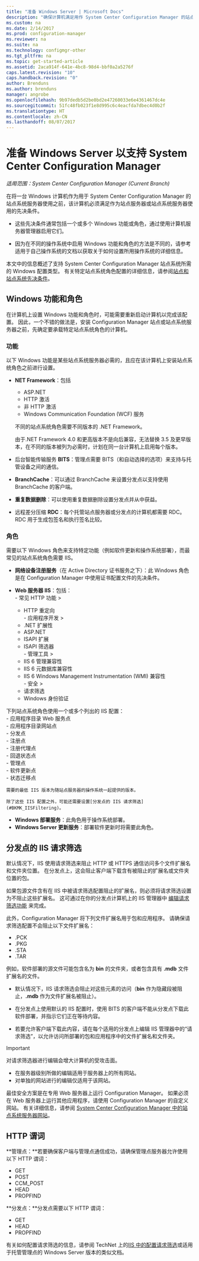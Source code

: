 ```yaml
---
title: "准备 Windows Server | Microsoft Docs"
description: "确保计算机满足用作 System Center Configuration Manager 的站点服务器或站点系统服务器的先决条件。"
ms.custom: na
ms.date: 2/14/2017
ms.prod: configuration-manager
ms.reviewer: na
ms.suite: na
ms.technology: configmgr-other
ms.tgt_pltfrm: na
ms.topic: get-started-article
ms.assetid: 2aca914f-641e-4bc8-98d4-bbf0a2a5276f
caps.latest.revision: "10"
caps.handback.revision: "0"
author: Brenduns
ms.author: brenduns
manager: angrobe
ms.openlocfilehash: 9b97dedb5d2be0bd2e47260033e6e4361467dc4e
ms.sourcegitcommit: 51fc48fb023f1e8d995c6c4eacfda7dbec4d0b2f
ms.translationtype: HT
ms.contentlocale: zh-CN
ms.lasthandoff: 08/07/2017
---
```

# <a name="prepare-windows-servers-to-support-system-center-configuration-manager"></a>准备 Windows Server 以支持 System Center Configuration Manager

*适用范围：System Center Configuration Manager (Current Branch)*

在将一台 Windows 计算机作为用于 System Center Configuration Manager 的站点系统服务器使用之前，该计算机必须满足作为站点服务器或站点系统服务器使用的先决条件。  

-   这些先决条件通常包括一个或多个 Windows 功能或角色，通过使用计算机服务器管理器启用它们。  

-   因为在不同的操作系统中启用 Windows 功能和角色的方法是不同的，请参考适用于自己操作系统的文档以获取关于如何设置所用操作系统的详细信息。  

本文中的信息概述了支持 System Center Configuration Manager 站点系统所需的 Windows 配置类型。 有关特定站点系统角色配置的详细信息，请参阅[站点和站点系统先决条件](/sccm/core/plan-design/configs/site-and-site-system-prerequisites)。

##  <a name="BKMK_WinFeatures"></a>Windows 功能和角色  
 在计算机上设置 Windows 功能和角色时，可能需要重新启动计算机以完成该配置。 因此，一个不错的做法是，安装 Configuration Manager 站点或站点系统服务器之前，先确定要承载特定站点系统角色的计算机。
### <a name="features"></a>功能  
 以下 Windows 功能是某些站点系统服务器必需的，且应在该计算机上安装站点系统角色之前进行设置。  

-   **NET Framework**：包括  

    -   ASP.NET  
    -   HTTP 激活  
    -   非 HTTP 激活  
    -   Windows Communication Foundation (WCF) 服务  

    不同的站点系统角色需要不同版本的 .NET Framework。  

    由于.NET Framework 4.0 和更高版本不是向后兼容，无法替换 3.5 及更早版本，在不同的版本被列为必需时，计划在同一台计算机上启用每个版本。  

-   后台智能传输服务 **BITS**：管理点需要 BITS（和自动选择的选项）来支持与托管设备之间的通信。  

-   **BranchCache**：可以通过 BranchCache 来设置分发点以支持使用 BranchCache 的客户端。  

-   **重复数据删除**：可以使用重复数据删除设置分发点并从中获益。  

-   远程差分压缩 **RDC**：每个托管站点服务器或分发点的计算机都需要 RDC。   
    RDC 用于生成包签名和执行签名比较。  

### <a name="roles"></a>角色  
 需要以下 Windows 角色来支持特定功能（例如软件更新和操作系统部署），而最常见的站点系统角色需要 IIS。  

 -   **网络设备注册服务**（在 Active Directory 证书服务之下）：此 Windows 角色是在 Configuration Manager 中使用证书配置文件的先决条件。  

 -   **Web 服务器 IIS**：包括：  
    -   常见 HTTP 功能 >  
        -   HTTP 重定向  
    -   应用程序开发 >  
        -   .NET 扩展性  
        -   ASP.NET  
        -   ISAPI 扩展  
        -   ISAPI 筛选器  
    -   管理工具 >  
        -   IIS 6 管理兼容性  
        -   IIS 6 元数据库兼容性  
        -   IIS 6 Windows Management Instrumentation (WMI) 兼容性  
    -   安全 >  
        -   请求筛选  
        -   Windows 身份验证  

 下列站点系统角色使用一个或多个列出的 IIS 配置：  
    -   应用程序目录 Web 服务点  
    -   应用程序目录网站点  
    -   分发点  
    -   注册点  
    -   注册代理点  
    -   回退状态点  
    -   管理点  
    -   软件更新点  
    -   状态迁移点     

    需要的最低 IIS 版本为随站点服务器的操作系统一起提供的版本。  

    除了这些 IIS 配置之外，可能还需要设置[分发点的 IIS 请求筛选](#BKMK_IISFiltering)。  

-   **Windows 部署服务**：此角色用于操作系统部署。  
-   **Windows Server 更新服务**：部署软件更新时将需要此角色。  

##  <a name="BKMK_IISFiltering"></a>分发点的 IIS 请求筛选  
 默认情况下，IIS 使用请求筛选来阻止 HTTP 或 HTTPS 通信访问多个文件扩展名和文件夹位置。 在分发点上，这会阻止客户端下载含有被阻止的扩展名或文件夹位置的包。  

 如果包源文件含有在 IIS 中被请求筛选配置阻止的扩展名，则必须将请求筛选设置为不阻止这些扩展名。 这可通过在你的分发点计算机上的 IIS 管理器中 [编辑请求筛选功能](https://technet.microsoft.com/library/hh831621.aspx) 来完成。  

 此外，Configuration Manager 将下列文件扩展名用于包和应用程序。 请确保请求筛选配置不会阻止以下文件扩展名：  

-   .PCK  
-   .PKG  
-   .STA  
-   .TAR  

例如，软件部署的源文件可能包含名为 **bin** 的文件夹，或者包含具有 **.mdb** 文件扩展名的文件。  

-   默认情况下，IIS 请求筛选会阻止对这些元素的访问（**bin** 作为隐藏段被阻止，**.mdb** 作为文件扩展名被阻止）。  

-   在分发点上使用默认的 IIS 配置时，使用 BITS 的客户端不能从分发点下载此软件部署，并指示它们正在等待内容。  

-   若要允许客户端下载此内容，请在每个适用的分发点上编辑 IIS 管理器中的“请求筛选”，以允许访问所部署的包和应用程序中的文件扩展名和文件夹。  

> [!IMPORTANT]  
>  对请求筛选器进行编辑会增大计算机的受攻击面。  
>   
>  -   在服务器级别所做的编辑适用于服务器上的所有网站。  
> -   对单独的网站进行的编辑仅适用于该网站。  
>   
>  最佳安全方案是在专用 Web 服务器上运行 Configuration Manager。 如果必须在 Web 服务器上运行其他应用程序，请使用 Configuration Manager 的自定义网站。 有关详细信息，请参阅 [System Center Configuration Manager 中的站点系统服务器网站](../../../core/plan-design/network/websites-for-site-system-servers.md)。  

## <a name="http-verbs"></a>HTTP 谓词
**管理点：**若要确保客户端与管理点通信成功，请确保管理点服务器允许使用以下 HTTP 谓词：  
 - GET
 - POST
 - CCM_POST
 - HEAD
 - PROPFIND

**分发点：**分发点需要以下 HTTP 谓词：
 - GET
 - HEAD
 - PROPFIND

有关如何配置请求筛选的信息，请参阅 TechNet 上的[IIS 中的配置请求筛选](https://technet.microsoft.com/library/hh831621.aspx#Verbs)或适用于托管管理点的 Windows Server 版本的类似文档。
